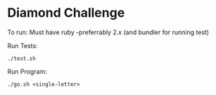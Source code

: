 # Diamond Challenge
To run: Must have ruby -preferrably 2.x (and bundler for running test)

Run Tests:
```
./test.sh
```

Run Program:
```
./go.sh <single-letter>
```
